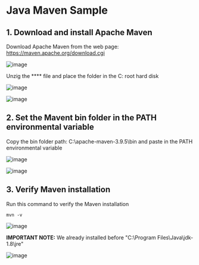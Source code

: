 # Java Maven Sample

## 1. Download and install Apache Maven

Download Apache Maven from the web page: https://maven.apache.org/download.cgi

![image](https://github.com/luiscoco/Java_with_Maven_Sample/assets/32194879/2f9b000d-2d34-4393-bdeb-d2526fefed07)

Unzig the **** file and place the folder in the C: root hard disk

![image](https://github.com/luiscoco/Java_with_Maven_Sample/assets/32194879/a0c36327-8fbb-452d-bf0d-74fa79dc27bf)

![image](https://github.com/luiscoco/Java_with_Maven_Sample/assets/32194879/db6c25a8-9d03-4100-adf2-bb2a67d43bb6)

## 2. Set the Mavent bin folder in the PATH environmental variable

Copy the bin folder path: C:\apache-maven-3.9.5\bin and paste in the PATH environmental variable

![image](https://github.com/luiscoco/Java_with_Maven_Sample/assets/32194879/1dd0f932-8561-4651-b28d-3b6dc6473012)

![image](https://github.com/luiscoco/Java_with_Maven_Sample/assets/32194879/a7156f52-3172-4823-bcc8-b5e09ff215b5)

## 3. Verify Maven installation

Run this command to verify the Maven installation

```
mvn -v
```

![image](https://github.com/luiscoco/Java_with_Maven_Sample/assets/32194879/0ce8a441-d30e-46a4-b01c-2edf06a06447)

**IMPORTANT NOTE:** We already installed before "C:\Program Files\Java\jdk-1.8\jre"

![image](https://github.com/luiscoco/Java_with_Maven_Sample/assets/32194879/ca78766b-9c67-4b4a-9b5b-af813f93f672)
